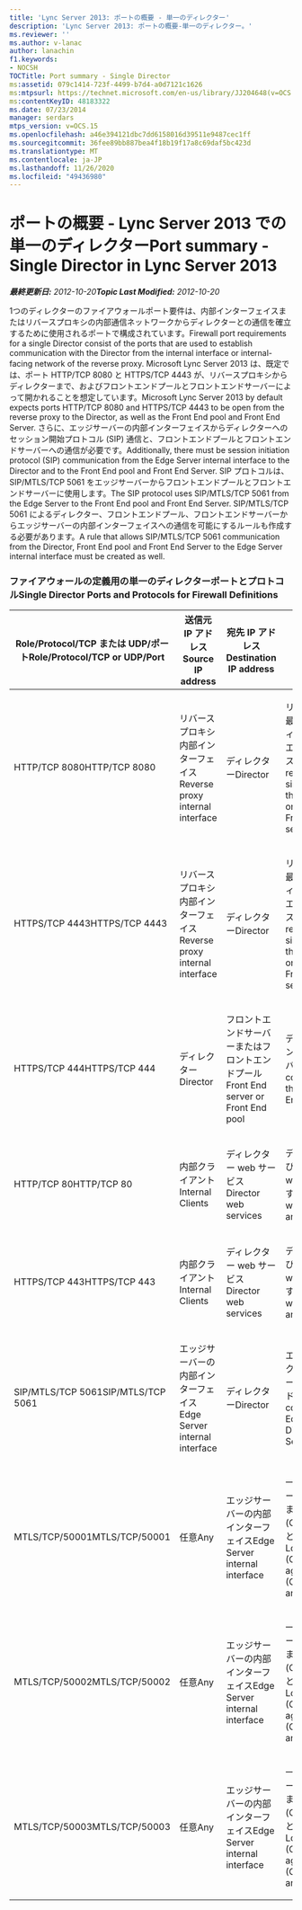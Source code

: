 ```yaml
---
title: 'Lync Server 2013: ポートの概要 - 単一のディレクター'
description: 'Lync Server 2013: ポートの概要-単一のディレクター。'
ms.reviewer: ''
ms.author: v-lanac
author: lanachin
f1.keywords:
- NOCSH
TOCTitle: Port summary - Single Director
ms:assetid: 079c1414-723f-4499-b7d4-a0d7121c1626
ms:mtpsurl: https://technet.microsoft.com/en-us/library/JJ204648(v=OCS.15)
ms:contentKeyID: 48183322
ms.date: 07/23/2014
manager: serdars
mtps_version: v=OCS.15
ms.openlocfilehash: a46e394121dbc7dd6158016d39511e9487cec1ff
ms.sourcegitcommit: 36fee89bb887bea4f18b19f17a8c69daf5bc423d
ms.translationtype: MT
ms.contentlocale: ja-JP
ms.lasthandoff: 11/26/2020
ms.locfileid: "49436980"
---
```

# <a name="port-summary---single-director-in-lync-server-2013"></a><span data-ttu-id="a3db4-103">ポートの概要 - Lync Server 2013 での単一のディレクター</span><span class="sxs-lookup"><span data-stu-id="a3db4-103">Port summary - Single Director in Lync Server 2013</span></span>

<div data-xmlns="http://www.w3.org/1999/xhtml">

<div class="topic" data-xmlns="http://www.w3.org/1999/xhtml" data-msxsl="urn:schemas-microsoft-com:xslt" data-cs="https://msdn.microsoft.com/">

<div data-asp="https://msdn2.microsoft.com/asp">



</div>

<div id="mainSection">

<div id="mainBody"><span data-ttu-id="a3db4-104">

<span> </span></span><span class="sxs-lookup"><span data-stu-id="a3db4-104">

<span> </span></span></span>

<span data-ttu-id="a3db4-105">_**最終更新日:** 2012-10-20_</span><span class="sxs-lookup"><span data-stu-id="a3db4-105">_**Topic Last Modified:** 2012-10-20_</span></span>

<span data-ttu-id="a3db4-106">1つのディレクターのファイアウォールポート要件は、内部インターフェイスまたはリバースプロキシの内部通信ネットワークからディレクターとの通信を確立するために使用されるポートで構成されています。</span><span class="sxs-lookup"><span data-stu-id="a3db4-106">Firewall port requirements for a single Director consist of the ports that are used to establish communication with the Director from the internal interface or internal-facing network of the reverse proxy.</span></span> <span data-ttu-id="a3db4-107">Microsoft Lync Server 2013 は、既定では、ポート HTTP/TCP 8080 と HTTPS/TCP 4443 が、リバースプロキシからディレクターまで、およびフロントエンドプールとフロントエンドサーバーによって開かれることを想定しています。</span><span class="sxs-lookup"><span data-stu-id="a3db4-107">Microsoft Lync Server 2013 by default expects ports HTTP/TCP 8080 and HTTPS/TCP 4443 to be open from the reverse proxy to the Director, as well as the Front End pool and Front End Server.</span></span> <span data-ttu-id="a3db4-108">さらに、エッジサーバーの内部インターフェイスからディレクターへのセッション開始プロトコル (SIP) 通信と、フロントエンドプールとフロントエンドサーバーへの通信が必要です。</span><span class="sxs-lookup"><span data-stu-id="a3db4-108">Additionally, there must be session initiation protocol (SIP) communication from the Edge Server internal interface to the Director and to the Front End pool and Front End Server.</span></span> <span data-ttu-id="a3db4-109">SIP プロトコルは、SIP/MTLS/TCP 5061 をエッジサーバーからフロントエンドプールとフロントエンドサーバーに使用します。</span><span class="sxs-lookup"><span data-stu-id="a3db4-109">The SIP protocol uses SIP/MTLS/TCP 5061 from the Edge Server to the Front End pool and Front End Server.</span></span> <span data-ttu-id="a3db4-110">SIP/MTLS/TCP 5061 によるディレクター、フロントエンドプール、フロントエンドサーバーからエッジサーバーの内部インターフェイスへの通信を可能にするルールも作成する必要があります。</span><span class="sxs-lookup"><span data-stu-id="a3db4-110">A rule that allows SIP/MTLS/TCP 5061 communication from the Director, Front End pool and Front End Server to the Edge Server internal interface must be created as well.</span></span>

### <a name="single-director-ports-and-protocols-for-firewall-definitions"></a><span data-ttu-id="a3db4-111">ファイアウォールの定義用の単一のディレクターポートとプロトコル</span><span class="sxs-lookup"><span data-stu-id="a3db4-111">Single Director Ports and Protocols for Firewall Definitions</span></span>

<table>
<colgroup>
<col style="width: 25%" />
<col style="width: 25%" />
<col style="width: 25%" />
<col style="width: 25%" />
</colgroup>
<thead>
<tr class="header">
<th><span data-ttu-id="a3db4-112">Role/Protocol/TCP または UDP/ポート</span><span class="sxs-lookup"><span data-stu-id="a3db4-112">Role/Protocol/TCP or UDP/Port</span></span></th>
<th><span data-ttu-id="a3db4-113">送信元 IP アドレス</span><span class="sxs-lookup"><span data-stu-id="a3db4-113">Source IP address</span></span></th>
<th><span data-ttu-id="a3db4-114">宛先 IP アドレス</span><span class="sxs-lookup"><span data-stu-id="a3db4-114">Destination IP address</span></span></th>
<th><span data-ttu-id="a3db4-115">メモ</span><span class="sxs-lookup"><span data-stu-id="a3db4-115">Notes</span></span></th>
</tr>
</thead>
<tbody>
<tr class="odd">
<td><p><span data-ttu-id="a3db4-116">HTTP/TCP 8080</span><span class="sxs-lookup"><span data-stu-id="a3db4-116">HTTP/TCP 8080</span></span></p></td>
<td><p><span data-ttu-id="a3db4-117">リバースプロキシ内部インターフェイス</span><span class="sxs-lookup"><span data-stu-id="a3db4-117">Reverse proxy internal interface</span></span></p></td>
<td><p><span data-ttu-id="a3db4-118">ディレクター</span><span class="sxs-lookup"><span data-stu-id="a3db4-118">Director</span></span></p></td>
<td><p><span data-ttu-id="a3db4-119">リバースプロキシの外部で最初に受信した通信は、ディレクターおよびフロントエンドサーバー web サービスに送信されます。</span><span class="sxs-lookup"><span data-stu-id="a3db4-119">Initially received by the external side of the reverse proxy, the communication is sent on to the Director and Front End Server web services</span></span></p></td>
</tr>
<tr class="even">
<td><p><span data-ttu-id="a3db4-120">HTTPS/TCP 4443</span><span class="sxs-lookup"><span data-stu-id="a3db4-120">HTTPS/TCP 4443</span></span></p></td>
<td><p><span data-ttu-id="a3db4-121">リバースプロキシ内部インターフェイス</span><span class="sxs-lookup"><span data-stu-id="a3db4-121">Reverse proxy internal interface</span></span></p></td>
<td><p><span data-ttu-id="a3db4-122">ディレクター</span><span class="sxs-lookup"><span data-stu-id="a3db4-122">Director</span></span></p></td>
<td><p><span data-ttu-id="a3db4-123">リバースプロキシの外部で最初に受信した通信は、ディレクターおよびフロントエンドサーバー web サービスに送信されます。</span><span class="sxs-lookup"><span data-stu-id="a3db4-123">Initially received by the external side of the reverse proxy, the communication is sent on to the Director and Front End Server web services</span></span></p></td>
</tr>
<tr class="odd">
<td><p><span data-ttu-id="a3db4-124">HTTPS/TCP 444</span><span class="sxs-lookup"><span data-stu-id="a3db4-124">HTTPS/TCP 444</span></span></p></td>
<td><p><span data-ttu-id="a3db4-125">ディレクター</span><span class="sxs-lookup"><span data-stu-id="a3db4-125">Director</span></span></p></td>
<td><p><span data-ttu-id="a3db4-126">フロントエンドサーバーまたはフロントエンドプール</span><span class="sxs-lookup"><span data-stu-id="a3db4-126">Front End server or Front End pool</span></span></p></td>
<td><p><span data-ttu-id="a3db4-127">ディレクターとフロントエンドサーバーとの間のサーバー間通信</span><span class="sxs-lookup"><span data-stu-id="a3db4-127">Inter-server communication between the Director and the Front End Server</span></span></p></td>
</tr>
<tr class="even">
<td><p><span data-ttu-id="a3db4-128">HTTP/TCP 80</span><span class="sxs-lookup"><span data-stu-id="a3db4-128">HTTP/TCP 80</span></span></p></td>
<td><p><span data-ttu-id="a3db4-129">内部クライアント</span><span class="sxs-lookup"><span data-stu-id="a3db4-129">Internal Clients</span></span></p></td>
<td><p><span data-ttu-id="a3db4-130">ディレクター web サービス</span><span class="sxs-lookup"><span data-stu-id="a3db4-130">Director web services</span></span></p></td>
<td><p><span data-ttu-id="a3db4-131">ディレクターは、内部および外部のクライアントに web サービスを提供します。</span><span class="sxs-lookup"><span data-stu-id="a3db4-131">The Director provides web services to internal and external clients.</span></span></p></td>
</tr>
<tr class="odd">
<td><p><span data-ttu-id="a3db4-132">HTTPS/TCP 443</span><span class="sxs-lookup"><span data-stu-id="a3db4-132">HTTPS/TCP 443</span></span></p></td>
<td><p><span data-ttu-id="a3db4-133">内部クライアント</span><span class="sxs-lookup"><span data-stu-id="a3db4-133">Internal Clients</span></span></p></td>
<td><p><span data-ttu-id="a3db4-134">ディレクター web サービス</span><span class="sxs-lookup"><span data-stu-id="a3db4-134">Director web services</span></span></p></td>
<td><p><span data-ttu-id="a3db4-135">ディレクターは、内部および外部のクライアントに web サービスを提供します。</span><span class="sxs-lookup"><span data-stu-id="a3db4-135">The Director provides web services to internal and external clients.</span></span></p></td>
</tr>
<tr class="even">
<td><p><span data-ttu-id="a3db4-136">SIP/MTLS/TCP 5061</span><span class="sxs-lookup"><span data-stu-id="a3db4-136">SIP/MTLS/TCP 5061</span></span></p></td>
<td><p><span data-ttu-id="a3db4-137">エッジサーバーの内部インターフェイス</span><span class="sxs-lookup"><span data-stu-id="a3db4-137">Edge Server internal interface</span></span></p></td>
<td><p><span data-ttu-id="a3db4-138">ディレクター</span><span class="sxs-lookup"><span data-stu-id="a3db4-138">Director</span></span></p></td>
<td><p><span data-ttu-id="a3db4-139">エッジサーバーからディレクターへの SIP コミュニケーションと、フロントエンドサーバー。</span><span class="sxs-lookup"><span data-stu-id="a3db4-139">SIP communication from the Edge Server to the Director, and the Front End Server.</span></span></p></td>
</tr>
<tr class="odd">
<td><p><span data-ttu-id="a3db4-140">MTLS/TCP/50001</span><span class="sxs-lookup"><span data-stu-id="a3db4-140">MTLS/TCP/50001</span></span></p></td>
<td><p><span data-ttu-id="a3db4-141">任意</span><span class="sxs-lookup"><span data-stu-id="a3db4-141">Any</span></span></p></td>
<td><p><span data-ttu-id="a3db4-142">エッジサーバーの内部インターフェイス</span><span class="sxs-lookup"><span data-stu-id="a3db4-142">Edge Server internal interface</span></span></p></td>
<td><p><span data-ttu-id="a3db4-143">一元管理サービスコントローラー (ClsController.exe) またはエージェント (ClasAgent.exe) コマンドとログ収集</span><span class="sxs-lookup"><span data-stu-id="a3db4-143">Centralized Logging Service controller (ClsController.exe) or agent (ClasAgent.exe)commands and log collection</span></span></p></td>
</tr>
<tr class="even">
<td><p><span data-ttu-id="a3db4-144">MTLS/TCP/50002</span><span class="sxs-lookup"><span data-stu-id="a3db4-144">MTLS/TCP/50002</span></span></p></td>
<td><p><span data-ttu-id="a3db4-145">任意</span><span class="sxs-lookup"><span data-stu-id="a3db4-145">Any</span></span></p></td>
<td><p><span data-ttu-id="a3db4-146">エッジサーバーの内部インターフェイス</span><span class="sxs-lookup"><span data-stu-id="a3db4-146">Edge Server internal interface</span></span></p></td>
<td><p><span data-ttu-id="a3db4-147">一元管理サービスコントローラー (ClsController.exe) またはエージェント (ClasAgent.exe) コマンドとログ収集</span><span class="sxs-lookup"><span data-stu-id="a3db4-147">Centralized Logging Service controller (ClsController.exe) or agent (ClasAgent.exe)commands and log collection</span></span></p></td>
</tr>
<tr class="odd">
<td><p><span data-ttu-id="a3db4-148">MTLS/TCP/50003</span><span class="sxs-lookup"><span data-stu-id="a3db4-148">MTLS/TCP/50003</span></span></p></td>
<td><p><span data-ttu-id="a3db4-149">任意</span><span class="sxs-lookup"><span data-stu-id="a3db4-149">Any</span></span></p></td>
<td><p><span data-ttu-id="a3db4-150">エッジサーバーの内部インターフェイス</span><span class="sxs-lookup"><span data-stu-id="a3db4-150">Edge Server internal interface</span></span></p></td>
<td><p><span data-ttu-id="a3db4-151">一元管理サービスコントローラー (ClsController.exe) またはエージェント (ClasAgent.exe) コマンドとログ収集</span><span class="sxs-lookup"><span data-stu-id="a3db4-151">Centralized Logging Service controller (ClsController.exe) or agent (ClasAgent.exe)commands and log collection</span></span></p></td>
</tr>
</tbody>
</table><span data-ttu-id="a3db4-152">


</div>

<span> </span>

</div>

</div>

</span><span class="sxs-lookup"><span data-stu-id="a3db4-152">


</div>

<span> </span>

</div>

</div>

</span></span></div>

